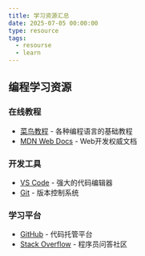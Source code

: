 ```yaml
---
title: 学习资源汇总
date: 2025-07-05 00:00:00
type: resource
tags:
  - resourse
  - learn
---
```


## 编程学习资源

### 在线教程
- [菜鸟教程](https://www.runoob.com/) - 各种编程语言的基础教程
- [MDN Web Docs](https://developer.mozilla.org/) - Web开发权威文档

### 开发工具
- [VS Code](https://code.visualstudio.com/) - 强大的代码编辑器
- [Git](https://git-scm.com/) - 版本控制系统

### 学习平台
- [GitHub](https://github.com/) - 代码托管平台
- [Stack Overflow](https://stackoverflow.com/) - 程序员问答社区
